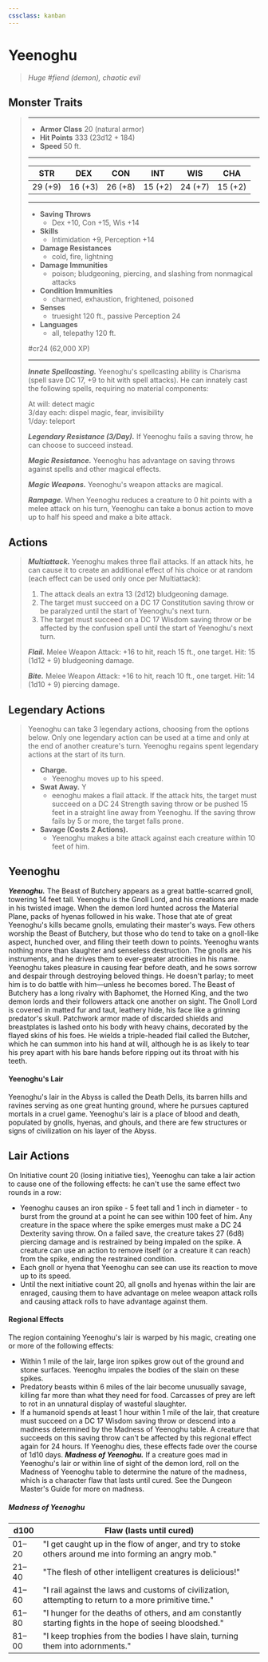 ```yaml
---
cssclass: kanban
---
```


# Yeenoghu
>*Huge #fiend (demon), chaotic evil*
## Monster Traits
>___
>- **Armor Class** 20 (natural armor)
>- **Hit Points** 333 (23d12 + 184)
>- **Speed** 50 ft.
>___
>|STR|DEX|CON|INT|WIS|CHA|
>|:---:|:---:|:---:|:---:|:---:|:---:|
>|29 (+9)|16 (+3)|26 (+8)|15 (+2)|24 (+7)|15 (+2)|
>___
>- **Saving Throws**
>	 - Dex +10, Con +15, Wis +14
>- **Skills**
>	 - Intimidation +9, Perception +14
>- **Damage Resistances**
>	 - cold, fire, lightning
>- **Damage Immunities**
>	 - poison; bludgeoning, piercing, and slashing from nonmagical attacks
>- **Condition Immunities**
>	 - charmed, exhaustion, frightened, poisoned
>- **Senses**
>	 - truesight 120 ft., passive Perception 24
>- **Languages**
>	 - all, telepathy 120 ft.
>
> #cr24 (62,000 XP)
>___
>***Innate Spellcasting.*** Yeenoghu's spellcasting ability is Charisma (spell save DC 17, +9 to hit with spell attacks). He can innately cast the following spells, requiring no material components:  
>
>At will: detect magic  
>3/day each: dispel magic, fear, invisibility  
>1/day: teleport  
>
>
>***Legendary Resistance (3/Day).*** If Yeenoghu fails a saving throw, he can choose to succeed instead.  
>
>***Magic Resistance.*** Yeenoghu has advantage on saving throws against spells and other magical effects.  
>
>***Magic Weapons.*** Yeenoghu's weapon attacks are magical.  
>
>***Rampage.*** When Yeenoghu reduces a creature to 0 hit points with a melee attack on his turn, Yeenoghu can take a bonus action to move up to half his speed and make a bite attack.  
>
## Actions
>***Multiattack.*** Yeenoghu makes three flail attacks. If an attack hits, he can cause it to create an additional effect of his choice or at random (each effect can be used only once per Multiattack):  
>1. The attack deals an extra 13 (2d12) bludgeoning damage.  
>2. The target must succeed on a DC 17 Constitution saving throw or be paralyzed until the start of Yeenoghu's next turn.  
>3. The target must succeed on a DC 17 Wisdom saving throw or be affected by the confusion spell until the start of Yeenoghu's next turn.  
>
>***Flail.*** Melee Weapon Attack: +16 to hit, reach 15 ft., one target. Hit: 15 (1d12 + 9) bludgeoning damage.  
>
>***Bite.*** Melee Weapon Attack: +16 to hit, reach 10 ft., one target. Hit: 14 (1d10 + 9) piercing damage.  
>
## Legendary Actions
>Yeenoghu can take 3 legendary actions, choosing from the options below. Only one legendary action can be used at a time and only at the end of another creature's turn. Yeenoghu regains spent legendary actions at the start of its turn.
>
>- **Charge.**  
>	- Yeenoghu moves up to his speed.
>- **Swat Away.** Y 
>	- eenoghu makes a flail attack. If the attack hits, the target must succeed on a DC 24 Strength saving throw or be pushed 15 feet in a straight line away from Yeenoghu. If the saving throw fails by 5 or more, the target falls prone.
>- **Savage (Costs 2 Actions).**  
>	- Yeenoghu makes a bite attack against each creature within 10 feet of him.
## Yeenoghu
***Yeenoghu.*** The Beast of Butchery appears as a great battle-scarred gnoll, towering 14 feet tall. Yeenoghu is the Gnoll Lord, and his creations are made in his twisted image. When the demon lord hunted across the Material Plane, packs of hyenas followed in his wake. Those that ate of great Yeenoghu's kills became gnolls, emulating their master's ways. Few others worship the Beast of Butchery, but those who do tend to take on a gnoll-like aspect, hunched over, and filing their teeth down to points.
Yeenoghu wants nothing more than slaughter and senseless destruction. The gnolls are his instruments, and he drives them to ever-greater atrocities in his name. Yeenoghu takes pleasure in causing fear before death, and he sows sorrow and despair through destroying beloved things. He doesn't parlay; to meet him is to do battle with him—unless he becomes bored. The Beast of Butchery has a long rivalry with Baphomet, the Horned King, and the two demon lords and their followers attack one another on sight.
The Gnoll Lord is covered in matted fur and taut, leathery hide, his face like a grinning predator's skull. Patchwork armor made of discarded shields and breastplates is lashed onto his body with heavy chains, decorated by the flayed skins of his foes. He wields a triple-headed flail called the Butcher, which he can summon into his hand at will, although he is as likely to tear his prey apart with his bare hands before ripping out its throat with his teeth.
#### Yeenoghu's Lair
Yeenoghu's lair in the Abyss is called the Death Dells, its barren hills and ravines serving as one great hunting ground, where he pursues captured mortals in a cruel game. Yeenoghu's lair is a place of blood and death, populated by gnolls, hyenas, and ghouls, and there are few structures or signs of civilization on his layer of the Abyss.
## Lair Actions
On Initiative count 20 (losing initiative ties), Yeenoghu can take a lair action to cause one of the following effects: he can't use the same effect two rounds in a row:
- Yeenoghu causes an iron spike - 5 feet tall and 1 inch in diameter - to burst from the ground at a point he can see within 100 feet of him. Any creature in the space where the spike emerges must make a DC 24 Dexterity saving throw. On a failed save, the creature takes 27 (6d8) piercing damage and is restrained by being impaled on the spike. A creature can use an action to remove itself (or a creature it can reach) from the spike, ending the restrained condition.
- Each gnoll or hyena that Yeenoghu can see can use its reaction to move up to its speed.
- Until the next initiative count 20, all gnolls and hyenas within the lair are enraged, causing them to have advantage on melee weapon attack rolls and causing attack rolls to have advantage against them.
#### Regional Effects
The region containing Yeenoghu's lair is warped by his magic, creating one or more of the following effects:
- Within 1 mile of the lair, large iron spikes grow out of the ground and stone surfaces. Yeenoghu impales the bodies of the slain on these spikes.
- Predatory beasts within 6 miles of the lair become unusually savage, killing far more than what they need for food. Carcasses of prey are left to rot in an unnatural display of wasteful slaughter.
- If a humanoid spends at least 1 hour within 1 mile of the lair, that creature must succeed on a DC 17 Wisdom saving throw or descend into a madness determined by the Madness of Yeenoghu table. A creature that succeeds on this saving throw can't be affected by this regional effect again for 24 hours.
If Yeenoghu dies, these effects fade over the course of 1d10 days.
***Madness of Yeenoghu.*** If a creature goes mad in Yeenoghu's lair or within line of sight of the demon lord, roll on the Madness of Yeenoghu table to determine the nature of the madness, which is a character flaw that lasts until cured. See the Dungeon Master's Guide for more on madness.
##### Madness of Yeenoghu
| d100 | Flaw (lasts until cured) |
|---|---|
| 01–20 | "I get caught up in the flow of anger, and try to stoke others around me into forming an angry mob." |
| 21–40 | "The flesh of other intelligent creatures is delicious!" |
| 41–60 | "I rail against the laws and customs of civilization, attempting to return to a more primitive time." |
| 61–80 | "I hunger for the deaths of others, and am constantly starting fights in the hope of seeing bloodshed." |
| 81–00 | "I keep trophies from the bodies I have slain, turning them into adornments." |